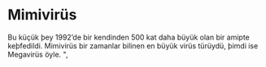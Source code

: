 # Mimivirüs

Bu küçük þey 1992’de bir kendinden 500 kat daha büyük olan bir amipte
keþfedildi. Mimivirüs bir zamanlar bilinen en büyük virüs türüydü, þimdi ise
Megavirüs öyle. ",
